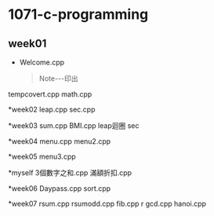 # 1071-c-programming

## week01
* Welcome.cpp
  >Note---印出

tempcovert.cpp
math.cpp

*week02
  leap.cpp
  sec.cpp
  
*week03
  sum.cpp
  BMI.cpp
  leap迴圈
  sec 
  
*week04
  menu.cpp
  menu2.cpp 
  
*week05
  menu3.cpp
  
 *myself
  3個數字之和.cpp
  滿額折扣.cpp
 
*week06
 Daypass.cpp
 sort.cpp

*week07
  rsum.cpp
  rsumodd.cpp
  fib.cpp
  r gcd.cpp
  hanoi.cpp
<!--stackedit_data:
eyJoaXN0b3J5IjpbLTcyNDE5ODMxMSwtMjA1MTQyOTc4MSwtMz
M3OTU4ODk5XX0=
-->